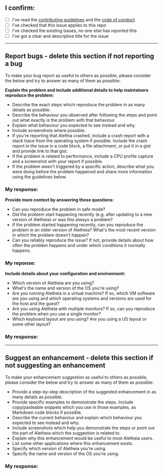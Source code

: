 ## I confirm:

- [ ] I've read the [contributing guidelines](https://github.com/aletheia-foundation/aletheia-admin/blob/master/CONTRIBUTING.md) and the [code of conduct](https://github.com/aletheia-foundation/aletheia-admin/blob/master/CODE-OF-CONDUCT.md)
- [ ] I've checked that this issue applies to this repo
- [ ] I've checked the existing issues, no one else has reported this
- [ ] I've got a clear and descriptive title for the issue 

---------------------------

## Report bugs - delete this section if not reporting a bug

To make your bug report as useful to others as possible, please consider the below and try to answer as many of them as possible:

**Explain the problem and include additional details to help maintainers reproduce the problem:**

* Describe the exact steps which reproduce the problem in as many details as possible.
* Describe the behaviour you observed after following the steps and point out what exactly is the problem with that behaviour.
* Explain what behaviour you expected to see instead and why.
* Include screenshots where possible.
* If you're reporting that Alethia crashed, include a crash report with a stack trace from the operating system if possible. Include the crash report in the issue in a code block, a file attachment, or put it in a gist and provide link to that gist.
* If the problem is related to performance, include a CPU profile capture and a screenshot with your report if possible.
* If the problem wasn't triggered by a specific action, describe what you were doing before the problem happened and share more information using the guidelines below.

### My response:

**Provide more context by answering these questions:**

* Can you reproduce the problem in safe mode?
* Did the problem start happening recently (e.g. after updating to a new version of Aletheia) or was this always a problem?
* If the problem started happening recently, can you reproduce the problem in an older version of Aletheia? What's the most recent version in which the problem doesn't happen?
* Can you reliably reproduce the issue? If not, provide details about how often the problem happens and under which conditions it normally happens.

### My reponse:

**Include details about your configuration and environment:**

* Which version of Aletheia are you using?
* What's the name and version of the OS you're using?
* Are you running Aletheia in a virtual machine? If so, which VM software are you using and which operating systems and versions are used for the host and the guest?
* Are you using Aletheia with multiple monitors? If so, can you reproduce the problem when you use a single monitor?
* Which keyboard layout are you using? Are you using a US layout or some other layout?

### My response:

---------------------------

## Suggest an enhancement - delete this section if not suggesting an enhancement

To make your enhancement suggestion as useful to others as possible, please consider the below and try to answer as many of them as possible:

* Provide a step-by-step description of the suggested enhancement in as many details as possible.
* Provide specific examples to demonstrate the steps. Include copy/pasteable snippets which you use in those examples, as Markdown code blocks if possible.
* Describe the current behaviour and explain which behaviour you expected to see instead and why.
* Include screenshots which help you demonstrate the steps or point out the part of Aletheia which the suggestion is related to.
* Explain why this enhancement would be useful to most Aletheia users.
* List some other applications where this enhancement exists.
* Specify which version of Aletheia you're using.
* Specify the name and version of the OS you're using.

### My response:

